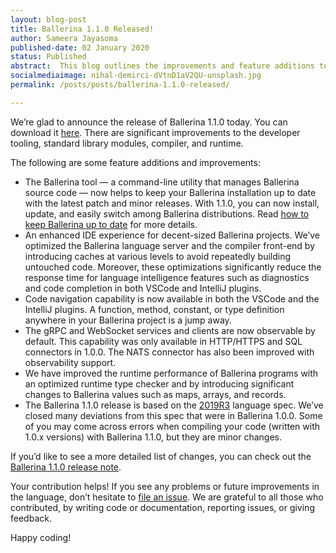 ```yaml
---
layout: blog-post
title: Ballerina 1.1.0 Released!
author: Sameera Jayasoma
published-date: 02 January 2020
status: Published
abstract:  This blog outlines the improvements and feature additions to the Ballerina language introduced in the 1.1.0 release.
socialmediaimage: nihal-demirci-dVtnD1aV2QU-unsplash.jpg
permalink: /posts/posts/ballerina-1.1.0-released/

---
```




We’re glad to announce the release of Ballerina 1.1.0 today. You can download it [here](https://ballerina.io/downloads/). There are significant improvements to the developer tooling, standard library modules, compiler, and runtime. 

The following are some feature additions and improvements:
- The Ballerina tool — a command-line utility that manages Ballerina source code — now helps to keep your Ballerina installation up to date with the latest patch and minor releases. With 1.1.0, you can now install, update, and easily switch among Ballerina distributions. Read [how to keep Ballerina up to date](https://ballerina.io/learn/how-to-keep-ballerina-up-to-date/) for more details.
- An enhanced IDE experience for decent-sized Ballerina projects. We’ve optimized the Ballerina language server and the compiler front-end by introducing caches at various levels to avoid repeatedly building untouched code. Moreover, these optimizations significantly reduce the response time for language intelligence features such as diagnostics and code completion in both VSCode and IntelliJ plugins.
- Code navigation capability is now available in both the VSCode and the IntelliJ plugins. A function, method, constant, or type definition anywhere in your Ballerina project is a jump away. 
- The gRPC and WebSocket services and clients are now observable by default. This capability was only available in HTTP/HTTPS and SQL connectors in 1.0.0. The NATS connector has also been improved with observability support.
- We have improved the runtime performance of Ballerina programs with an optimized runtime type checker and by introducing significant changes to Ballerina values such as maps, arrays, and records. 
- The Ballerina 1.1.0 release is based on the [2019R3](https://ballerina.io/spec/lang/2019R3/) language spec. We’ve closed many deviations from this spec that were in Ballerina 1.0.0. Some of you may come across errors when compiling your code (written with 1.0.x versions) with Ballerina 1.1.0, but they are minor changes.

If you’d like to see a more detailed list of changes, you can check out the [Ballerina 1.1.0 release note](https://ballerina.io/downloads/release-notes/#110notes).

Your contribution helps! If you see any problems or future improvements in the language, don’t hesitate to [file an issue](https://github.com/ballerina-platform/ballerina-lang/issues). We are grateful to all those who contributed, by writing code or documentation, reporting issues, or giving feedback.

Happy coding!
